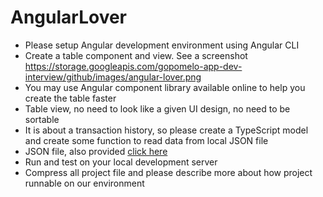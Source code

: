 # AngularLover
- Please setup Angular development environment using Angular CLI
- Create a table component and view. See a screenshot https://storage.googleapis.com/gopomelo-app-dev-interview/github/images/angular-lover.png
- You may use Angular component library available online to help you create the table faster
- Table view, no need to look like a given UI design, no need to be sortable
- It is about a transaction history, so please create a TypeScript model and create some function to read data from local JSON file
- JSON file, also provided [click here](https://github.com/gopomelo-app/interview-app-dev/blob/master/projects/angular-lover/data.json)
- Run and test on your local development server
- Compress all project file and please describe more about how project runnable on our environment
